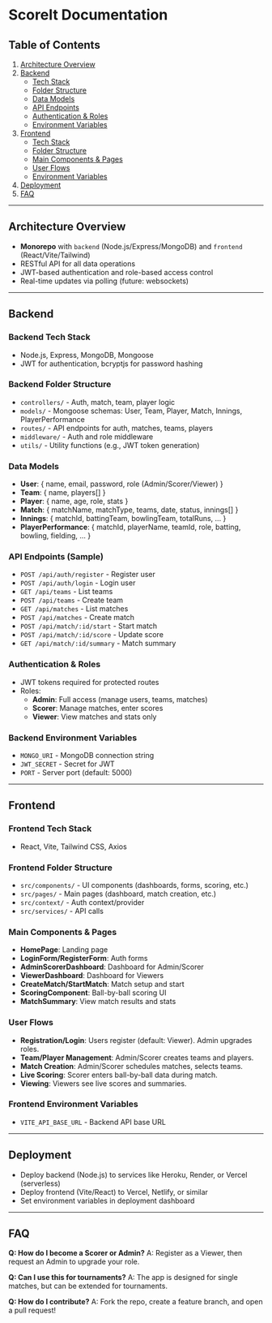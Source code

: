 # ScoreIt Documentation

## Table of Contents
1. [Architecture Overview](#architecture-overview)
2. [Backend](#backend)
   - [Tech Stack](#backend-tech-stack)
   - [Folder Structure](#backend-folder-structure)
   - [Data Models](#data-models)
   - [API Endpoints](#api-endpoints)
   - [Authentication & Roles](#authentication--roles)
   - [Environment Variables](#backend-environment-variables)
3. [Frontend](#frontend)
   - [Tech Stack](#frontend-tech-stack)
   - [Folder Structure](#frontend-folder-structure)
   - [Main Components & Pages](#main-components--pages)
   - [User Flows](#user-flows)
   - [Environment Variables](#frontend-environment-variables)
4. [Deployment](#deployment)
5. [FAQ](#faq)

---

## Architecture Overview
- **Monorepo** with `backend` (Node.js/Express/MongoDB) and `frontend` (React/Vite/Tailwind)
- RESTful API for all data operations
- JWT-based authentication and role-based access control
- Real-time updates via polling (future: websockets)

---

## Backend
### Backend Tech Stack
- Node.js, Express, MongoDB, Mongoose
- JWT for authentication, bcryptjs for password hashing

### Backend Folder Structure
- `controllers/` - Auth, match, team, player logic
- `models/` - Mongoose schemas: User, Team, Player, Match, Innings, PlayerPerformance
- `routes/` - API endpoints for auth, matches, teams, players
- `middleware/` - Auth and role middleware
- `utils/` - Utility functions (e.g., JWT token generation)

### Data Models
- **User**: { name, email, password, role (Admin/Scorer/Viewer) }
- **Team**: { name, players[] }
- **Player**: { name, age, role, stats }
- **Match**: { matchName, matchType, teams, date, status, innings[] }
- **Innings**: { matchId, battingTeam, bowlingTeam, totalRuns, ... }
- **PlayerPerformance**: { matchId, playerName, teamId, role, batting, bowling, fielding, ... }

### API Endpoints (Sample)
- `POST /api/auth/register` - Register user
- `POST /api/auth/login` - Login user
- `GET /api/teams` - List teams
- `POST /api/teams` - Create team
- `GET /api/matches` - List matches
- `POST /api/matches` - Create match
- `POST /api/match/:id/start` - Start match
- `POST /api/match/:id/score` - Update score
- `GET /api/match/:id/summary` - Match summary

### Authentication & Roles
- JWT tokens required for protected routes
- Roles:
  - **Admin**: Full access (manage users, teams, matches)
  - **Scorer**: Manage matches, enter scores
  - **Viewer**: View matches and stats only

### Backend Environment Variables
- `MONGO_URI` - MongoDB connection string
- `JWT_SECRET` - Secret for JWT
- `PORT` - Server port (default: 5000)

---

## Frontend
### Frontend Tech Stack
- React, Vite, Tailwind CSS, Axios

### Frontend Folder Structure
- `src/components/` - UI components (dashboards, forms, scoring, etc.)
- `src/pages/` - Main pages (dashboard, match creation, etc.)
- `src/context/` - Auth context/provider
- `src/services/` - API calls

### Main Components & Pages
- **HomePage**: Landing page
- **LoginForm/RegisterForm**: Auth forms
- **AdminScorerDashboard**: Dashboard for Admin/Scorer
- **ViewerDashboard**: Dashboard for Viewers
- **CreateMatch/StartMatch**: Match setup and start
- **ScoringComponent**: Ball-by-ball scoring UI
- **MatchSummary**: View match results and stats

### User Flows
- **Registration/Login**: Users register (default: Viewer). Admin upgrades roles.
- **Team/Player Management**: Admin/Scorer creates teams and players.
- **Match Creation**: Admin/Scorer schedules matches, selects teams.
- **Live Scoring**: Scorer enters ball-by-ball data during match.
- **Viewing**: Viewers see live scores and summaries.

### Frontend Environment Variables
- `VITE_API_BASE_URL` - Backend API base URL

---

## Deployment
- Deploy backend (Node.js) to services like Heroku, Render, or Vercel (serverless)
- Deploy frontend (Vite/React) to Vercel, Netlify, or similar
- Set environment variables in deployment dashboard

---

## FAQ
**Q: How do I become a Scorer or Admin?**
A: Register as a Viewer, then request an Admin to upgrade your role.

**Q: Can I use this for tournaments?**
A: The app is designed for single matches, but can be extended for tournaments.

**Q: How do I contribute?**
A: Fork the repo, create a feature branch, and open a pull request! 